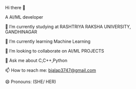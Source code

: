Hi there 👋

A AI/ML developer

🔭 I’m currently studying at RASHTRIYA RAKSHA UNIVERSITY, GANDHINAGAR

🌱 I’m currently learning Machine Learning

👯 I’m looking to collaborate on AI/ML PROJECTS

💬 Ask me about C,C++,Python

📫 How to reach me: bjalap3747@gmail.com

😄 Pronouns: (SHE/ HER)

